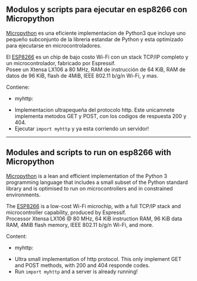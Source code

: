 ## Modulos y scripts para ejecutar en esp8266 con Micropython


[Micropython](https://micropython.org/) es una eficiente implementacion de Python3 que incluye uno pequeño subconjunto de la libreria estandar de Python y esta optimizado para ejecutarse en microcontroladores.


El [ESP8266](https://es.wikipedia.org/wiki/ESP8266) es un chip de bajo costo Wi-Fi con un stack TCP/IP completo y un microcontrolador, fabricado por Espressif.  
Posee un Xtensa LX106 a 80 MHz, RAM de instrucción de 64 KiB, RAM de datos de 96 KiB, flash de 4MiB, IEEE 802.11 b/g/n Wi-Fi, y mas.


Contiene:
+ myhttp:  
 - Implementacion ultrapequeña del protocolo http. Este unicamnete implementa metodos GET y POST, con los codigos de respuesta 200 y 404.  
 - Ejecutar `import myhttp` y ya esta corriendo un servidor!



-------------


## Modules and scripts to run on esp8266 with Micropython


[Micropython](https://micropython.org/) is a lean and efficient implementation of the Python 3 programming language that includes a small subset of the Python standard library and is optimised to run on microcontrollers and in constrained environments.  


The [ESP8266](https://es.wikipedia.org/wiki/ESP8266) is a low-cost Wi-Fi microchip, with a full TCP/IP stack and microcontroller capability, produced by Espressif.  
Processor Xtensa LX106 @ 80 MHz, 64 KiB instruction RAM, 96 KiB data RAM, 4MiB flash memory, IEEE 802.11 b/g/n Wi-Fi, and more.


Content:
+ myhttp:  
 - Ultra small implementation of http protocol. This only implement GET and POST methods, with 200 and 404 responde codes.  
 - Run `import myhttp` and a server is already running!
